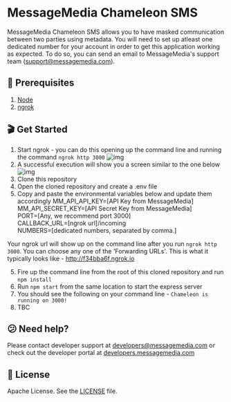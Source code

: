 # MessageMedia Chameleon SMS 

MessageMedia Chameleon SMS allows you to have masked communication between two parties using metadata. You will need to set up atleast one dedicated number for your account in order to get this application working as expected. To do so, you can send an email to MessageMedia's support team (support@messagemedia.com).

## 📕 Prerequisites
1. [Node](https://nodejs.org/en/download/)
2. [ngrok](https://ngrok.com/)

## 🎬 Get Started
1. Start ngrok - you can do this opening up the command line and running the command `ngrok http 3000`
![img](http://i68.tinypic.com/2na8ln8.jpg)
2. A successful execution will show you a screen similar to the one below
![img](http://i64.tinypic.com/fwbih.jpg)
3. Clone this repository
4. Open the cloned repository and create a .env file
5. Copy and paste the environmental variables below and update them accordingly
MM_API_API_KEY=[API Key from MessageMedia]<br/>
MM_API_SECRET_KEY=[API Secret Key from MessageMedia]<br/>
PORT=[Any, we recommend port 3000]<br/>
CALLBACK_URL=[ngrok url]/incoming<br/>
NUMBERS=[dedicated numbers, separated by comma.]<br/>

Your ngrok url will show up on the command line after you run `ngrok http 3000`. You can choose any one of the 'Forwarding URLs'. This is what it typically looks like - http://f34bba6f.ngrok.io

5. Fire up the command line from the root of this cloned repository and run `npm install` 
6. Run `npm start` from the same location to start the express server
7. You should see the following on your command line - `Chameleon is running on 3000!`
8. TBC

## 😕 Need help?
Please contact developer support at developers@messagemedia.com or check out the developer portal at [developers.messagemedia.com](https://developers.messagemedia.com/)

## 📃 License
Apache License. See the [LICENSE](LICENSE) file.
